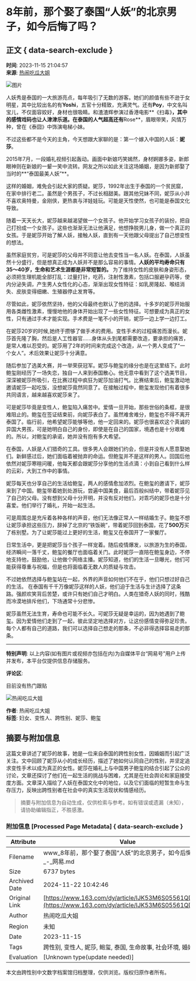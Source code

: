 # 8年前，那个娶了泰国“人妖”的北京男子，如今后悔了吗？

## 正文 { data-search-exclude }


**时间**: 2023-11-15 21:04:57  
**来源**: [热闹吃瓜大姐](https://www.163.com/dy/media/T1676103196654.html)  

![图片](https://static.ws.126.net/163/f2e/dy_media/dy_media/static/images/ipLocation.f6d00eb.svg)  

人妖秀是泰国的一大旅游亮点，每年吸引了无数的游客。她们的颜值有些不逊于女明星，其中比较出名的有**Yoshi**，五官十分精致，充满灵气。还有**Poy**，中文名叫宝儿，不仅面容姣好，身材也很吸睛。和渣渣辉参演过香港电影**《扫毒》**，其中的感情戏码也让人津津乐道。在泰国的人气超高还有**Rose**，眉眼带笑，风情万种，曾在《泰囧》中饰演电梯小妹。

不过这些都不是今天的主角，今天想跟大家聊的是：第一个嫁入中国的人妖：**妮莎**。

2015年7月，一段婚礼视频引起轰动。画面中新娘巧笑嫣然，身材婀娜多姿，新郎眼神则在新娘的一颦一笑中流转。网友之所以如此关注这场婚姻，是因为新郎娶了当时的**“泰国最美人妖”**。

这样的婚姻，难免会引起大家的质疑。妮莎，1992年出生于泰国的一个贫民窟，在家中排行老二。虽然是个男孩子，不过长相甜美。跟其他兄妹不同，妮莎从小并不喜欢奥特曼，金刚侠，更热衷与洋娃娃玩。可能是天性使然，也可能是泰国文化导致。

随着一天天长大，妮莎越来越渴望做一个女孩子。他开始学习女孩子的装扮，把自己打扮成一个女孩子。这些也渐渐无法让他满足，他想挣脱男儿身，做一个真正的女孩。于是妮莎开始了解人妖，接触人妖，直到有一天他跟父母提出了自己想变性的想法。

虽然家庭贫穷，可是妮莎的父母并不同意让他去变性当一名人妖。在泰国，人妖虽然十分盛行，但是想真正成为人妖并不是那么容易的事情。**人妖的平均寿命只有35～40岁，生命和艺术生涯都是非常短暂的。** 为了维持女性的皮肤和身姿形态，必须把生理机能全部打乱：过量打针，吃药，注射性激素，包括口服避孕药等，使内分泌失调，产生男人女性化的心态，渐渐出现女性特征：如乳房隆起、喉结消失、皮肤变得细嫩、生殖器停止发育等。

尽管如此，妮莎依然坚持，他的父母最终也默认了他的选择。十多岁的妮莎开始服用各类雌性激素，慢慢地他的身体开始出现了一些女性特征。可想要成为真正的女性，只有通过手术才能实现。手术费是一笔不小的开销，妮莎一边上学一边打工。

在妮莎20岁的时候,她终于攒够了做手术的费用。变性手术的过程痛苦而漫长。妮莎首先隆了胸，然后是人工性器官......身体从头到尾都需要改造，要承担的痛苦，是常人难以忍受的。妮莎用了2年的时间来完成这个改造，从一个男人变成了“一个女人”。术后效果让妮莎十分满意。

随后参加了选美大赛，并一举荣获冠军。妮莎与鲍玺的缘分也是在这里结下。此时鲍玺刚经历了一场失恋，独自一人来到泰国散心。他无意中看到了这个选美节目，深深被妮莎所吸引，在比赛过程中疯狂为妮莎加油打气。比赛结束后，鲍玺激动地邀请妮莎一起吃饭，没想妮莎竟然同意了。在接触过程中，鲍玺发现他们有着很多共同语言，越来越喜欢妮莎来了。

可是妮莎毕竟是变性人，鲍玺陷入痛苦中。爱情一旦开始，那些世俗的条框，是很难阻止的。鲍玺在签证结束前，向妮莎表白了。虽然难舍难分，鲍玺也不得不离开泰国了。临行前，他希望妮莎能够等他，他一定回来的。妮莎也很喜欢这个真诚的异国大男孩，可是她明白自己的身份，即使是在自己的国家，境遇也是十分艰难的。所以，对鲍玺的承诺，她并没有抱有多大希望。

在泰国，人妖是人们猎奇的工具。很多男人会跟她们约会，但是并没有人愿意娶她们。新鲜感过后，她们面临着被抛弃的命运。但鲍玺并不是这样的男人。回国后他依然对妮莎寒暄问暖，他每天都会跟妮莎分享他的生活点滴：小到自己看到什么样的云彩，大到工作中的事情。

妮莎每天也分享自己的生活给鲍玺，两人的感情愈加浓烈。在鲍玺的邀请下，妮莎来到了中国。鲍玺带着她到处游玩，尝遍中国美食，最后百般纠结中，带着妮莎见了自己的父母。没有想到父母十分开明，并没有反对他们，对乖巧的妮莎也是十分喜爱。他们举行了婚礼，开始一起生活。

可是周围总是充斥着各种各样的声音，他们无法像正常人一样结婚生子。鲍玺不想让妮莎承担这些压力，辞掉了北京的“铁饭碗”，带着妮莎回到泰国，花了**500万**买了栋别墅。为了让妮莎能过上更好的生活，鲍玺又在泰国开了一家餐厅。

日常生活中，更是把妮莎当个孩子一样宠着。随后疫情爆发，以旅游为生的泰国，经济瞬间一落千丈，鲍玺的餐厅也面临着关门。此时妮莎一直陪在鲍玺身边，不停地支持他，鼓励他，让他做个网络主播。妮莎知道，他们的生活一旦曝光，他们可能获得尊重与祝福，但是也将面临着无数人的质疑与攻击。

不过她依然选择与鲍玺站在一起，外界的声音如何他们不在乎，他们只想过好自己的生活。 在泰国有千千万像妮莎这样的人妖，他们迫于生活与生计选择了这条路。强颜欢笑背后苦楚，或许只有她们自己才明白。人类在猎奇人妖的同时，残酷而冷漠地排斥他们，下场通常十分悲惨。

妮莎虽然无法生育，寿命也可能不长久。可妮莎无疑是幸运的，因为她遇到了鲍玺。因为爱情他们走到了一起，彼此坚定地选择对方，让这份感情变得弥足珍贵。每个人都有自己的道路，我们可以选择自己想走的那条，不必非得选择容易走的那条。

---

**特别声明**: 以上内容(如有图片或视频亦包括在内)为自媒体平台“网易号”用户上传并发布，本平台仅提供信息存储服务。

**评论区**:  

目前没有热门跟贴  

![热闹吃瓜大姐](https://nimg.ws.126.net/?url=http://dingyue.ws.126.net/2023/0211/49b8328bj00rpwpgj0005d0004g004gp.jpg&thumbnail=160y160&quality=80&type=jpg)

**作者**: 热闹吃瓜大姐  
**标签**: 妇女、变性人、跨性别、妮莎、鲍玺

## 摘要与附加信息

<!-- tcd_abstract -->
这篇文章讲述了妮莎的故事，她是一位来自泰国的跨性别女性，因婚姻而引起广泛关注。文中回顾了妮莎从小的成长经历，描述了她如何认同自己的性别，并坚定追求变性手术以成为真正的女性。妮莎在婚礼上与中国男子鲍玺的结合引起了公众的讨论，文章还探讨了他们在一起生活的挑战与困难，尤其是在社会舆论和家庭接受度方面。文章深入描绘了人妖在泰国文化中的地位，以及它们面临的短暂生命与生存压力，反映出跨性别者在社会中的真实生活现状和情感经历。
<!-- tcd_abstract_end -->

> 摘要与附加信息为自动生成，仅供检索与参考。如有错误或遗漏（未知），请协助编辑指正，不胜感激。

### 附加信息 [Processed Page Metadata] { data-search-exclude }

| Attribute       | Value                                  |
|-----------------|----------------------------------------|
| Filename        | www_8年前，那个娶了泰国“人妖”的北京男子，如今后悔了吗？_-_网易.md                             |
| Size            | 6737 bytes                           |
| Archived Date   | 2024-11-22 10:42:46                             |
| Original Link   | [https://www.163.com/dy/article/IJK53M6S05561QDT.html](https://www.163.com/dy/article/IJK53M6S05561QDT.html)                       |
| Author          | 热闹吃瓜大姐                               |
| Region          | 未知                               |
| Date            | 2023-11-15                                 |
| Tags            | 跨性别, 变性人, 妮莎, 鲍玺, 泰国, 生命故事, 社会环境, 婚姻                                 |
| Evaluation            | [Unknown type(update needed)]                                 |
<!-- tcd_table_end -->

本文由跨性别中文数字档案馆归档整理，仅供浏览。版权归原作者所有。
